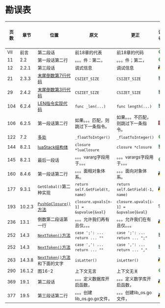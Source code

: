 # 勘误表

页数		| 章节		| 位置								| 原文									| 更正									| 读者					| 更正版次
------- | --------- | --------------------------------- | ------------------------------------- | ------------------------------------- | --------------------- | ---------
VII		| 前言		| 第二段话							| 前18章的代表							| 前18章的代码							| ![moon][moon]			| 
11		| 2.2		| 第一段话第二行						| 。。。件：第二，							| 。。。件；第二，							| ![moon][moon]			| 
12		| 2.2.1		| 第三段话							| 调式信息								| 调试信息								| ![泡泡][泡泡]			| 
21		| 2.3.3		|[末尾倒数第7行代码][p21]				| `CSZIET_SIZE`							| `CSIZET_SIZE`							| ![小灰先生][小灰先生]	| 
29		| 2.4.2		|[末尾倒数第3行代码][p29]				| `CSZIET_SIZE`							| `CSIZET_SIZE`							| ![小灰先生][小灰先生]	| 
104		| 6.2.4		|[LEN指令实现代码][p104]				| `func _len(...)`						| `func length(...)`					| ![小灰先生][小灰先生]	| 
106		| 6.2.5		| 第一段话第二行						| 如果。。。匹配，则跳过下一条指令。			| 如果。。。不匹配，则跳过下一条指令。		| ![开心就好][开心就好]	| 
122		| 7.2		|[多处][p122]						| `_floatToIntger()`					| `_floatToInteger()`					| ![moon][moon]			| 
144		| 8.2.1		|[luaStack结构体][p144]				| `closure *luaClosure`					| `closure *closure`					| ![小灰先生][小灰先生]	| 
145		| 8.2.1		| 最后一段话							| 。。。vararg字段用于。。。				| 。。。varargs字段用于。。。				| ![moon][moon]			| 
160		| 8.4.6		| 第一段话第二行						| 。。。面相对象体系。						| 。。。面向对象体系。						| ![泡泡][泡泡]			| 
177		| 9.3.1		| `GetGlobal()`第二种实现				| `return self.GetField(t, name)`		| `return self.GetField(-1, name)`		| ![泡泡][泡泡]			| 
193		| 10.2.3	|[`PushGoClosure()`方法][p193]		| `closure.upvals[n-1] = &upvalue{&val}`|`closure.upvals[i-1] = &upvalue{&val}` | ![孤舟钓客][孤舟钓客]	|
236		| 13.1		| 倒数第二段话第一行					| 。。。允许我们再有且仅。。。				| 。。。允许我们在有且仅。。。				| ![泡泡][泡泡]			| 
252		| 14.3		|[`NextToken()`方法][p252a]			| `case ';': ... return ... ""`			| `case ';': ... return ... ";"`		| ![小灰先生][小灰先生]	| 
252		| 14.3		|[`NextToken()`方法][p252b]			| `case ',': ... return ... ""`			| `case ',': ... return ... ","`		| ![小灰先生][小灰先生]	| 
263		| 14.3.8	|[`NextToken()`方法][p263]和下面的文字	| `isLatter()`							|	 `isLetter()`						| ![泡泡][泡泡]			| 
290		| 16.1.2	| 图16-2								| 上下文无言								| 上下文无关								| ![moon][moon]			| 
369		| 19.1		| 第二段话							| 。。。定义数据库开启函数，				| 。。。定义数学库开启函数，				| ![泡泡][泡泡]			| 
377		| 19.5		| 第三段话第二行						| 。。。创建lib_os.go.go文件，				| 。。。创建lib_os.go文件，				| ![泡泡][泡泡]			| 

[moon]: readers/moon.png?raw=true "moon"
[泡泡]: readers/paopao.jpeg?raw=true "泡泡"
[小灰先生]: readers/小灰先生.jpeg?raw=true "小灰先生"
[孤舟钓客]: readers/孤舟钓客.jpeg?raw=true "孤舟钓客"
[开心就好]: readers/开心就好.jpeg?raw=true "开心就好"

[p21]:   code/go/ch02/src/luago/binchunk/binary_chunk.go#L9
[p29]:   code/go/ch02/src/luago/binchunk/reader.go#L70
[p104]:  code/go/ch06/src/luago/vm/inst_operators.go#L100
[p122]:  code/go/ch07/src/luago/state/lua_table.go#L36
[p144]:  code/go/ch08/src/luago/state/lua_stack.go#L8
[p193]:  code/go/ch10/src/luago/state/api_push.go#L47
[p252a]: code/go/ch14/src/luago/compiler/lexer/lexer.go#L80
[p252b]: code/go/ch14/src/luago/compiler/lexer/lexer.go#L83
[p263]:  code/go/ch14/src/luago/compiler/lexer/lexer.go#L204
